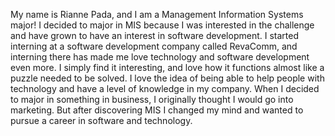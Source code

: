 






My name is Rianne Pada, and I am a Management Information Systems major!
I decided to major in MIS because I was interested in the challenge and have grown to have an interest in software development. I started interning at a software development company called RevaComm, and interning there has made me love technology and software development even more. I simply find it interesting, and love how it functions almost like a puzzle needed to be solved. I love the idea of being able to help people with technology and have a level of knowledge in my company.
When I decided to major in something in business, I originally thought I would go into marketing. But after discovering MIS I changed my mind and wanted to pursue a career in software and technology. 
